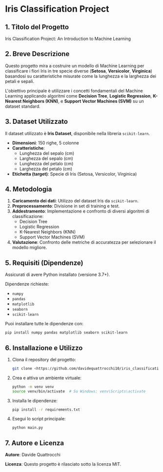 # Iris Classification Project

## 1. Titolo del Progetto
Iris Classification Project: An Introduction to Machine Learning

## 2. Breve Descrizione
Questo progetto mira a costruire un modello di Machine Learning per classificare i fiori Iris in tre specie diverse (**Setosa**, **Versicolor**, **Virginica**) basandosi su caratteristiche misurate come la lunghezza e la larghezza dei petali e sepali.

L'obiettivo principale è utilizzare i concetti fondamentali del Machine Learning applicando algoritmi come **Decision Tree**, **Logistic Regression**, **K-Nearest Neighbors (KNN)**, e **Support Vector Machines (SVM)** su un dataset standard.

## 3. Dataset Utilizzato
Il dataset utilizzato è **Iris Dataset**, disponibile nella libreria `scikit-learn`.

- **Dimensioni**: 150 righe, 5 colonne
- **Caratteristiche**:
  - Lunghezza del sepalo (cm)
  - Larghezza del sepalo (cm)
  - Lunghezza del petalo (cm)
  - Larghezza del petalo (cm)
- **Etichetta (target)**: Specie di Iris (Setosa, Versicolor, Virginica)

## 4. Metodologia
1. **Caricamento dei dati**: Utilizzo del dataset Iris da `scikit-learn`.
2. **Preprocessamento**: Divisione in set di training e test.
3. **Addestramento**: Implementazione e confronto di diversi algoritmi di classificazione:
   - Decision Tree
   - Logistic Regression
   - K-Nearest Neighbors (KNN)
   - Support Vector Machines (SVM)
4. **Valutazione**: Confronto delle metriche di accuratezza per selezionare il modello migliore.

## 5. Requisiti (Dipendenze)
Assicurati di avere Python installato (versione 3.7+).

Dipendenze richieste:
- `numpy`
- `pandas`
- `matplotlib`
- `seaborn`
- `scikit-learn`

Puoi installare tutte le dipendenze con:
```bash
pip install numpy pandas matplotlib seaborn scikit-learn
```

## 6. Installazione e Utilizzo
1. Clona il repository del progetto:
   ```bash
   git clone <https://github.com/davidequattrocchi10/iris_classification.git> 
   ```
2. Crea e attiva un ambiente virtuale:
   ```bash
   python -m venv venv
   source venv/bin/activate  # Su Windows: venv\Scripts\activate
   ```
3. Installa le dipendenze:
   ```bash
   pip install -r requirements.txt
   ```
4. Esegui lo script principale:
   ```bash
   python main.py
   ```
   
## 7. Autore e Licenza
**Autore**: Davide Quattrocchi

**Licenza**: Questo progetto è rilasciato sotto la licenza MIT.

